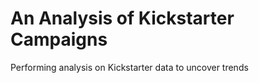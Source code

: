 # An Analysis of Kickstarter Campaigns
Performing analysis on Kickstarter data to uncover trends
##  
